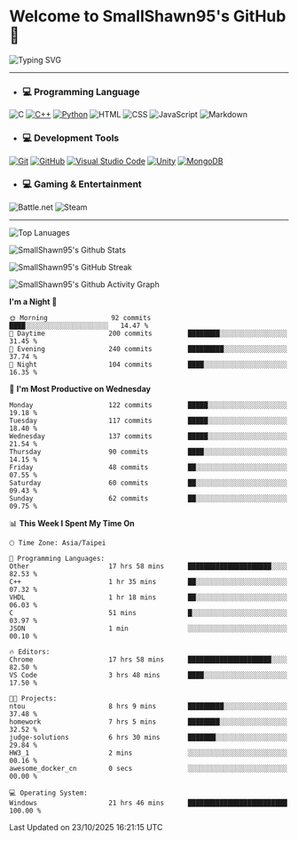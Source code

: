 # Welcome to SmallShawn95's GitHub 👋

![Typing SVG](https://readme-typing-svg.demolab.com/?lines=print("Hello,+world!");printf("Hello,+world!");cout+<<+"Hello,+world!";console.log("Hello,+world!")&center=true&vCenter=true&size=22&random=true)

***
<!-- https://shields.io/, https://simpleicons.org/ -->
* ### 💻 Programming Language
![C](https://img.shields.io/badge/-C-A8B9CC?style=flat-square&logo=c&logoColor=white)
[![C++](https://img.shields.io/badge/-C++-00599C?style=flat-square&logo=cplusplus)](https://cplusplus.com/)
[![Python](https://img.shields.io/badge/-Python-3776AB?style=flat-square&logo=python&logoColor=white)](https://www.python.org/)
![HTML](https://img.shields.io/badge/-HTML-E34F26?style=flat-square&logo=html5&logoColor=white)
![CSS](https://img.shields.io/badge/-CSS-1572B6?style=flat-square&logo=css3)
![JavaScript](https://img.shields.io/badge/-JavaScript-F7DF1E?style=flat-square&logo=javascript&logoColor=white)
![Markdown](https://img.shields.io/badge/-Markdown-000000?style=flat-square&logo=markdown)
* ### 💻 Development Tools
[![Git](https://img.shields.io/badge/-Git-f05032?style=flat-square&logo=git&logoColor=white)](https://git-scm.com/)
[![GitHub](https://img.shields.io/badge/-GitHub-181717?style=flat-square&logo=github)](https://github.com/)
[![Visual Studio Code](https://img.shields.io/badge/-Visual%20Studio%20Code-007ACC?style=flat-square&logo=visualstudiocode)](https://code.visualstudio.com/)
[![Unity](https://img.shields.io/badge/-Unity-000000?style=flat-square&logo=unity)](https://unity.com/)
[![MongoDB](https://img.shields.io/badge/-MongoDB-47A248?style=flat-square&logo=mongodb&logoColor=white)](https://www.mongodb.com/)
* ### 💻 Gaming & Entertainment
![Battle.net](https://img.shields.io/badge/-Battle.net-4381C3?style=flat-square&logo=battledotnet&logoColor=white)
![Steam](https://img.shields.io/badge/-Steam-000000?style=flat-square&logo=steam)
***

<!-- ![GitHub User's Stars](https://img.shields.io/github/stars/smallshawn95?color=orange&label=Stars&labelColor=yellow) -->
<!-- ![GitHub Followers](https://img.shields.io/github/followers/smallshawn95?color=orange&label=Followers&labelColor=FFDBAC) -->

![Top Lanuages](https://github-readme-stats.vercel.app/api/top-langs/?username=smallshawn95&theme=holi&layout=donut&size_weight=0.5&count_weight=0.5&exclude_repo=smallshawn95.github.io)

![SmallShawn95's Github Stats](https://github-readme-stats.vercel.app/api?username=smallshawn95&theme=holi&show_icons=true&rank_icon=github)

![SmallShawn95's GitHub Streak](https://streak-stats.demolab.com/?user=smallshawn95&theme=holi-theme&date_format=M%20j%5B%2C%20Y%5D)

![SmallShawn95's Github Activity Graph](https://github-readme-activity-graph.vercel.app/graph?username=smallshawn95&theme=tokyo-night)

<!-- ![SmallShawn95's WakaTime Stats](https://github-readme-stats.vercel.app/api/wakatime?username=smallshawn95) -->
<!-- ![Repositorie Card](https://github-readme-stats.vercel.app/api/pin/?username=smallshawn95&repo=Python-Discord-Bot-Course&theme=holi) -->
<!-- ![Repositorie Card](https://github-readme-stats.vercel.app/api/pin/?username=smallshawn95&repo=ZeroJudge-Code&theme=holi) -->

<!--START_SECTION:waka-->
**I'm a Night 🦉** 

```text
🌞 Morning                92 commits          ████░░░░░░░░░░░░░░░░░░░░░   14.47 % 
🌆 Daytime                200 commits         ████████░░░░░░░░░░░░░░░░░   31.45 % 
🌃 Evening                240 commits         █████████░░░░░░░░░░░░░░░░   37.74 % 
🌙 Night                  104 commits         ████░░░░░░░░░░░░░░░░░░░░░   16.35 % 
```
📅 **I'm Most Productive on Wednesday** 

```text
Monday                   122 commits         █████░░░░░░░░░░░░░░░░░░░░   19.18 % 
Tuesday                  117 commits         █████░░░░░░░░░░░░░░░░░░░░   18.40 % 
Wednesday                137 commits         █████░░░░░░░░░░░░░░░░░░░░   21.54 % 
Thursday                 90 commits          ████░░░░░░░░░░░░░░░░░░░░░   14.15 % 
Friday                   48 commits          ██░░░░░░░░░░░░░░░░░░░░░░░   07.55 % 
Saturday                 60 commits          ██░░░░░░░░░░░░░░░░░░░░░░░   09.43 % 
Sunday                   62 commits          ██░░░░░░░░░░░░░░░░░░░░░░░   09.75 % 
```


📊 **This Week I Spent My Time On** 

```text
🕑︎ Time Zone: Asia/Taipei

💬 Programming Languages: 
Other                    17 hrs 58 mins      █████████████████████░░░░   82.53 % 
C++                      1 hr 35 mins        ██░░░░░░░░░░░░░░░░░░░░░░░   07.32 % 
VHDL                     1 hr 18 mins        ██░░░░░░░░░░░░░░░░░░░░░░░   06.03 % 
C                        51 mins             █░░░░░░░░░░░░░░░░░░░░░░░░   03.97 % 
JSON                     1 min               ░░░░░░░░░░░░░░░░░░░░░░░░░   00.10 % 

🔥 Editors: 
Chrome                   17 hrs 58 mins      █████████████████████░░░░   82.50 % 
VS Code                  3 hrs 48 mins       ████░░░░░░░░░░░░░░░░░░░░░   17.50 % 

🐱‍💻 Projects: 
ntou                     8 hrs 9 mins        █████████░░░░░░░░░░░░░░░░   37.48 % 
homework                 7 hrs 5 mins        ████████░░░░░░░░░░░░░░░░░   32.52 % 
judge-solutions          6 hrs 30 mins       ███████░░░░░░░░░░░░░░░░░░   29.84 % 
HW3_1                    2 mins              ░░░░░░░░░░░░░░░░░░░░░░░░░   00.16 % 
awesome_docker_cn        0 secs              ░░░░░░░░░░░░░░░░░░░░░░░░░   00.00 % 

💻 Operating System: 
Windows                  21 hrs 46 mins      █████████████████████████   100.00 % 
```


 Last Updated on 23/10/2025 16:21:15 UTC
<!--END_SECTION:waka-->

<!--
**smallshawn95/smallshawn95** is a ✨ _special_ ✨ repository because its `README.md` (this file) appears on your GitHub profile.

- 🔭 I’m currently working on ...
- 🌱 I’m currently learning ...
- 👯 I’m looking to collaborate on ...
- 🤔 I’m looking for help with ...
- 💬 Ask me about ...
- 📫 How to reach me: ...
- 😄 Pronouns: ...
- ⚡ Fun fact: ...
-->
